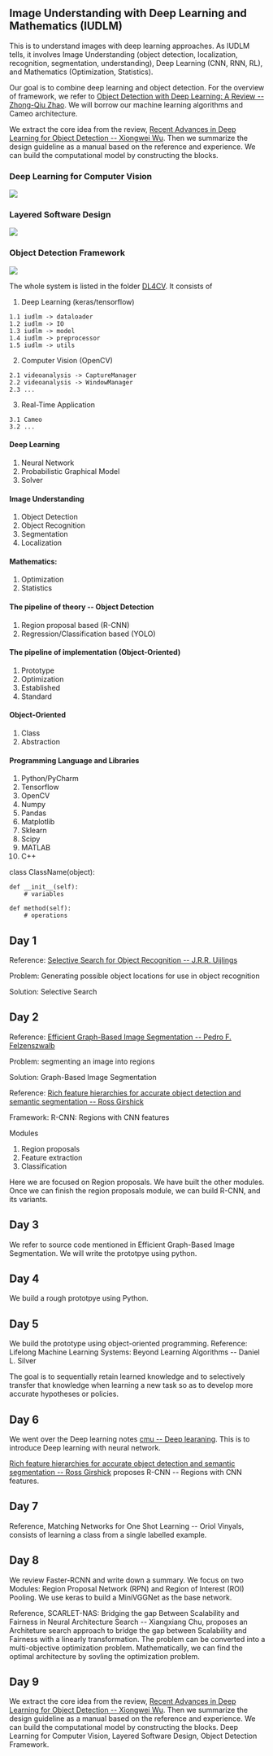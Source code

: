 ## Image Understanding with Deep Learning and Mathematics (IUDLM)
This is to understand images with deep learning approaches. As IUDLM tells, it involves Image Understanding
(object detection, localization, recognition, segmentation, understanding), Deep Learning (CNN, RNN, RL), and Mathematics (Optimization, Statistics).

Our goal is to combine deep learning and object detection. For the overview of framework,
we refer to [Object Detection with Deep Learning: A Review -- Zhong-Qiu Zhao](https://arxiv.org/abs/1807.05511). We will borrow our machine learning algorithms and Cameo architecture. 

We extract the core idea from the review, [Recent Advances in Deep Learning for Object Detection -- Xiongwei Wu](https://arxiv.org/abs/1908.03673v1). Then we summarize the design guideline as a manual based on the reference and experience. We can build the computational model by constructing the blocks.

### Deep Learning for Computer Vision
![](https://github.com/ZekiFayes/IUDLM/blob/master/DL4CV.png)

### Layered Software Design
![](https://github.com/ZekiFayes/IUDLM/blob/master/System%20Design.png)

### Object Detection Framework
![](https://github.com/ZekiFayes/IUDLM/blob/master/Object%20Detection.png)

The whole system is listed in the folder [DL4CV](https://github.com/ZekiFayes/IUDLM/tree/master/DL4CV). It consists of
  1. Deep Learning (keras/tensorflow)
    
    1.1 iudlm -> dataloader
    1.2 iudlm -> IO
    1.3 iudlm -> model
    1.4 iudlm -> preprocessor
    1.5 iudlm -> utils
    
  2. Computer Vision (OpenCV)
  
    2.1 videoanalysis -> CaptureManager
    2.2 videoanalysis -> WindowManager
    2.3 ...
    
  3. Real-Time Application
  
    3.1 Cameo
    3.2 ...

#### Deep Learning
  1. Neural Network
  2. Probabilistic Graphical Model
  3. Solver

#### Image Understanding
  1. Object Detection
  2. Object Recognition
  3. Segmentation
  4. Localization

#### Mathematics:
  1. Optimization
  2. Statistics

#### The pipeline of theory -- Object Detection
  1. Region proposal based (R-CNN)
  2. Regression/Classification based (YOLO)
 
#### The pipeline of implementation (Object-Oriented)
  1. Prototype
  2. Optimization
  3. Established
  4. Standard

#### Object-Oriented
  1. Class
  2. Abstraction

#### Programming Language and Libraries
  1. Python/PyCharm
  2. Tensorflow
  3. OpenCV
  4. Numpy
  5. Pandas
  6. Matplotlib
  7. Sklearn
  8. Scipy
  9. MATLAB
  10. C++
  
class ClassName(object):
    
    def __init__(self):
        # variables

    def method(self):
        # operations
  
 
 ## Day 1
 Reference: [Selective Search for Object Recognition -- J.R.R. Uijlings](http://huppelen.nl/publications/selectiveSearchDraft.pdf)
  
 Problem: Generating possible object locations for use in object recognition
  
 Solution:  Selective Search
 
 ## Day 2
 Reference: [Efficient Graph-Based Image Segmentation -- Pedro F. Felzenszwalb](http://people.cs.uchicago.edu/~pff/papers/seg-ijcv.pdf)
 
 Problem: segmenting an image into regions
 
 Solution: Graph-Based Image Segmentation
 
 Reference: [Rich feature hierarchies for accurate object detection and semantic segmentation -- Ross Girshick](https://www.cv-foundation.org/openaccess/content_cvpr_2014/papers/Girshick_Rich_Feature_Hierarchies_2014_CVPR_paper.pdf)
 
 Framework: R-CNN: Regions with CNN features
 
 Modules
  1. Region proposals
  2. Feature extraction
  3. Classification
  
Here we are focused on Region proposals. We have built the other modules. Once we can finish the region proposals module, we can build R-CNN, and its variants.

## Day 3
We refer to source code mentioned in Efficient Graph-Based Image Segmentation. We will write the prototpye using python.

## Day 4
We build a rough prototpye using Python.

## Day 5
We build the prototype using object-oriented programming.
Reference: Lifelong Machine Learning Systems: Beyond Learning Algorithms -- Daniel L. Silver

The goal is to sequentially retain learned knowledge and to selectively transfer that knowledge when learning a new task so as to develop more accurate hypotheses or policies.

## Day 6
We went over the Deep learning notes [cmu -- Deep learaning](http://www.cs.cmu.edu/~bhiksha/courses/deeplearning/Spring.2019/www/).
This is to introduce Deep learning with neural network.

[Rich feature hierarchies for accurate object detection and semantic segmentation -- Ross Girshick](http://www.rossgirshick.info/) proposes R-CNN -- Regions with CNN features.

## Day 7
Reference, Matching Networks for One Shot Learning -- Oriol Vinyals, consists of learning a class from a single labelled example.

## Day 8
We review Faster-RCNN and write down a summary. We focus on two Modules: Region Proposal Network (RPN) and Region of Interest (ROI) Pooling. We use keras to build a MiniVGGNet as the base network.

Reference, SCARLET-NAS: Bridging the gap Between Scalability and Fairness in Neural Architecture Search -- Xiangxiang Chu, proposes an Architeture search approach to bridge the gap between Scalability and Fairness with a linearly transformation. The problem can be converted into a multi-objective optimization problem. Mathematically, we can find the optimal architecture by sovling the optimization problem.

## Day 9
We extract the core idea from the review, [Recent Advances in Deep Learning for Object Detection -- Xiongwei Wu](https://arxiv.org/abs/1908.03673v1). Then we summarize the design guideline as a manual based on the reference and experience. We can build the computational model by constructing the blocks. Deep Learning for Computer Vision, Layered Software Design, Object Detection Framework.
